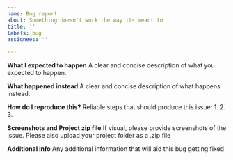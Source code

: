 ```yaml
---
name: Bug report
about: Something doesn't work the way its meant to
title: ''
labels: bug
assignees: ''

---
```


**What I expected to happen**
A clear and concise description of what you expected to happen.

**What happened instead**
A clear and concise description of what happens instead.

**How do I reproduce this?**
Reliable steps that should produce this issue:
1.
2.
3.

**Screenshots and Project zip file**
If visual, please provide screenshots of the issue.
Please also upload your project folder as a .zip file

**Additional info**
Any additional information that will aid this bug getting fixed
